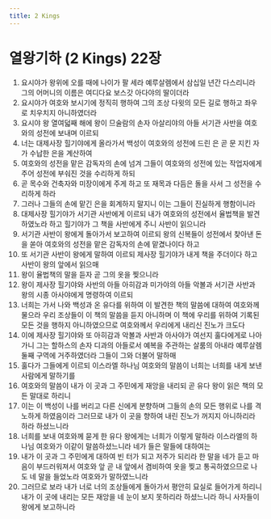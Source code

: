 ```yaml
---
title: 2 Kings
---
```


# 열왕기하 (2 Kings) 22장
1. 요시야가 왕위에 오를 때에 나이가 팔 세라 예루살렘에서 삼십일 년간 다스리니라 그의 어머니의 이름은 여디다요 보스갓 아다야의 딸이더라
1. 요시야가 여호와 보시기에 정직히 행하여 그의 조상 다윗의 모든 길로 행하고 좌우로 치우치지 아니하였더라
1. 요시야 왕 열여덟째 해에 왕이 므술람의 손자 아살리야의 아들 서기관 사반을 여호와의 성전에 보내며 이르되
1. 너는 대제사장 힐기야에게 올라가서 백성이 여호와의 성전에 드린 은 곧 문 지킨 자가 수납한 은을 계산하여
1. 여호와의 성전을 맡은 감독자의 손에 넘겨 그들이 여호와의 성전에 있는 작업자에게 주어 성전에 부숴진 것을 수리하게 하되
1. 곧 목수와 건축자와 미장이에게 주게 하고 또 재목과 다듬은 돌을 사서 그 성전을 수리하게 하라
1. 그러나 그들의 손에 맡긴 은을 회계하지 말지니 이는 그들이 진실하게 행함이니라
1. 대제사장 힐기야가 서기관 사반에게 이르되 내가 여호와의 성전에서 율법책을 발견하였노라 하고 힐기야가 그 책을 사반에게 주니 사반이 읽으니라
1. 서기관 사반이 왕에게 돌아가서 보고하여 이르되 왕의 신복들이 성전에서 찾아낸 돈을 쏟아 여호와의 성전을 맡은 감독자의 손에 맡겼나이다 하고
1. 또 서기관 사반이 왕에게 말하여 이르되 제사장 힐기야가 내게 책을 주더이다 하고 사반이 왕의 앞에서 읽으매
1. 왕이 율법책의 말을 듣자 곧 그의 옷을 찢으니라
1. 왕이 제사장 힐기야와 사반의 아들 아히감과 미가야의 아들 악볼과 서기관 사반과 왕의 시종 아사야에게 명령하여 이르되
1. 너희는 가서 나와 백성과 온 유다를 위하여 이 발견한 책의 말씀에 대하여 여호와께 물으라 우리 조상들이 이 책의 말씀을 듣지 아니하며 이 책에 우리를 위하여 기록된 모든 것을 행하지 아니하였으므로 여호와께서 우리에게 내리신 진노가 크도다
1. 이에 제사장 힐기야와 또 아히감과 악볼과 사반과 아사야가 여선지 훌다에게로 나아가니 그는 할하스의 손자 디과의 아들로서 예복을 주관하는 살룸의 아내라 예루살렘 둘째 구역에 거주하였더라 그들이 그와 더불어 말하매
1. 훌다가 그들에게 이르되 이스라엘 하나님 여호와의 말씀이 너희는 너희를 내게 보낸 사람에게 말하기를
1. 여호와의 말씀이 내가 이 곳과 그 주민에게 재앙을 내리되 곧 유다 왕이 읽은 책의 모든 말대로 하리니
1. 이는 이 백성이 나를 버리고 다른 신에게 분향하며 그들의 손의 모든 행위로 나를 격노하게 하였음이라 그러므로 내가 이 곳을 향하여 내린 진노가 꺼지지 아니하리라 하라 하셨느니라
1. 너희를 보내 여호와께 묻게 한 유다 왕에게는 너희가 이렇게 말하라 이스라엘의 하나님 여호와가 이같이 말씀하셨느니라 네가 들은 말들에 대하여는
1. 내가 이 곳과 그 주민에게 대하여 빈 터가 되고 저주가 되리라 한 말을 네가 듣고 마음이 부드러워져서 여호와 앞 곧 내 앞에서 겸비하여 옷을 찢고 통곡하였으므로 나도 네 말을 들었노라 여호와가 말하였느니라
1. 그러므로 보라 내가 너로 너의 조상들에게 돌아가서 평안히 묘실로 들어가게 하리니 내가 이 곳에 내리는 모든 재앙을 네 눈이 보지 못하리라 하셨느니라 하니 사자들이 왕에게 보고하니라